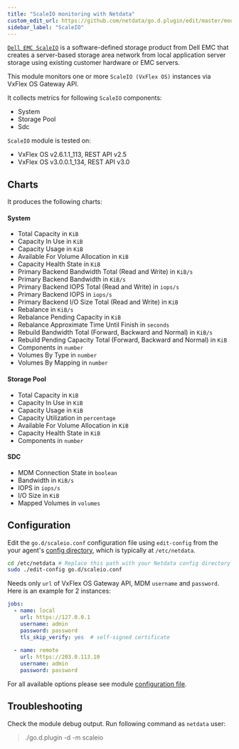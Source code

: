 ```yaml
---
title: "ScaleIO monitoring with Netdata"
custom_edit_url: https://github.com/netdata/go.d.plugin/edit/master/modules/scaleio/README.md
sidebar_label: "ScaleIO"
---
```




[`Dell EMC ScaleIO`](https://www.dellemc.com/en-us/storage/data-storage/software-defined-storage.htm) is a software-defined storage product from Dell EMC that creates a server-based storage area network from local application server storage using existing customer hardware or EMC servers.

This module monitors one or more `ScaleIO (VxFlex OS)` instances via VxFlex OS Gateway API.

It collects metrics for following `ScaleIO` components:

-   System
-   Storage Pool
-   Sdc

`ScaleIO` module is tested on:

-   VxFlex OS v2.6.1.1_113, REST API v2.5
-   VxFlex OS v3.0.0.1_134, REST API v3.0

## Charts

It produces the following charts:

#### System

-   Total Capacity in `KiB`
-   Capacity In Use in `KiB`
-   Capacity Usage in `KiB`
-   Available For Volume Allocation in `KiB`
-   Capacity Health State in `KiB`
-   Primary Backend Bandwidth Total (Read and Write) in `KiB/s`
-   Primary Backend Bandwidth in `KiB/s`
-   Primary Backend IOPS Total (Read and Write) in `iops/s`
-   Primary Backend IOPS in `iops/s`
-   Primary Backend I/O Size Total (Read and Write) in `KiB`
-   Rebalance in `KiB/s`
-   Rebalance Pending Capacity in `KiB`
-   Rebalance Approximate Time Until Finish in `seconds`
-   Rebuild Bandwidth Total (Forward, Backward and Normal) in `KiB/s`
-   Rebuild Pending Capacity Total (Forward, Backward and Normal) in `KiB`
-   Components in `number`
-   Volumes By Type in `number`
-   Volumes By Mapping in `number`

#### Storage Pool

-   Total Capacity in `KiB`
-   Capacity In Use in `KiB`
-   Capacity Usage in `KiB`
-   Capacity Utilization in `percentage`
-   Available For Volume Allocation in `KiB`
-   Capacity Health State in `KiB`
-   Components in `number`

#### SDC

-   MDM Connection State in `boolean`
-   Bandwidth in `KiB/s`
-   IOPS in `iops/s`
-   I/O Size in `KiB`
-   Mapped Volumes in `volumes`
 
## Configuration

Edit the `go.d/scaleio.conf` configuration file using `edit-config` from the your agent's [config
directory](/guides/docs/step-by-step/step-04#find-your-netdataconf-file), which is typically at `/etc/netdata`.

```bash
cd /etc/netdata # Replace this path with your Netdata config directory
sudo ./edit-config go.d/scaleio.conf
```

Needs only `url` of VxFlex OS Gateway API, MDM `username` and `password`. Here is an example for 2 instances:

```yaml
jobs:
  - name: local
    url: https://127.0.0.1
    username: admin
    password: password
    tls_skip_verify: yes  # self-signed certificate
      
  - name: remote
    url: https://203.0.113.10
    username: admin
    password: password
```

For all available options please see module [configuration file](https://github.com/netdata/go.d.plugin/blob/master/config/go.d/scaleio.conf).

## Troubleshooting

Check the module debug output.
Run following command as `netdata` user:

> ./go.d.plugin -d -m scaleio

